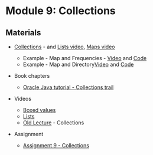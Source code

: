 Module 9: Collections
===
## Materials

+ [Collections](../../content/GenericsAndCollections.md) - and [Lists video](https://youtu.be/U5U0CCihr_Y), [Maps video](https://youtu.be/oAzDXMMYG6Q)
	+ Example - Map and Frequencies - [Video](https://youtu.be/L62ldfAunoc) and [Code](../../Samples/src/main/java/karamo/MapFrequencyExample.java)
	+ Example - Map and Directory[Video](https://youtu.be/sBLP03qBvyQ) and [Code](../../Samples/src/main/java/karamo/DirectoryExample.java)

+ Book chapters
    + [Oracle Java tutorial - Collections trail](https://docs.oracle.com/javase/tutorial/collections/)

+ Videos
    + [Boxed values](https://youtu.be/gldyTRi0ODA)
    + [Lists](https://youtu.be/PwPCKGuSUNg)
    + [Old Lecture](https://youtu.be/e9-F0wG81fQ) - Collections

+ Assignment
    + [Assignment 9 - Collections](Assignments/A9.md)
